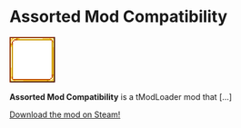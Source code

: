 ﻿# Assorted Mod Compatibility

![Assorted Mod Compatibility mod icon](icon.png)

**Assorted Mod Compatibility** is a tModLoader mod that [...]

[Download the mod on Steam!](ID)